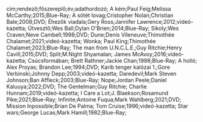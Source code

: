 cím;rendező;főszereplő;év;adathordozó;
A kém;Paul Feig;Melissa McCarthy;2015;Blue-Ray;
A sötét lovag;Cristopher Nolan;Christian Bale;2008;DVD;
Éhezők viadala;Gery Ross;Jannifer Lawrence;2012;videó-kazetta;
Útvesztő;Wes Ball;Dylan O'Brien;2014;Blue-Ray;
Sikoly;Wes Craven;Neve Cambell;1998;DVD;
Dune;Denis Vileneuve;Thimothée Chalamet;2021;videó-kazetta;
Wonka; Paul King;Thimothée Chalamet;2023;Blue-Ray;
The man from U.N.C.L.E.;Guy Ritchie;Henry Cavill;2015;DVD;
Split;M.Night Shyamalan; James McAvoy;2016;videó-kazetta;
Csúcsformában; Brett Rathner;Jackie Chan;1998;Blue-Ray;
A holló; Alex Proyas; Brandon Lee;1994;DVD;
Karib tenger kalózai 1.;Gore Verbinski;Johnny Depp;2003;videó-kazetta;
Daredevil;Mark Steven Johnson;Ban Affleck;2003;Blue-Ray;
Nope;Jordan Peele;Daniel Kaluuya;2022;DVD;
The Gentelman;Guy Ritchie; Charlie Hunnam;2019;videó-kazetta;
I Care a Lot;J. Blaekson;Rosamund Pike;2021;Blue-Ray;
Infinite;Antoine Fuqua;Mark Wahlberg;2021;DVD;
Mission Inpossible;Brian De Palma; Tom Cruise;1996;videó-kazetta;
Star wars;George Lucas;Mark Hamill;1982;Blue-Ray;
